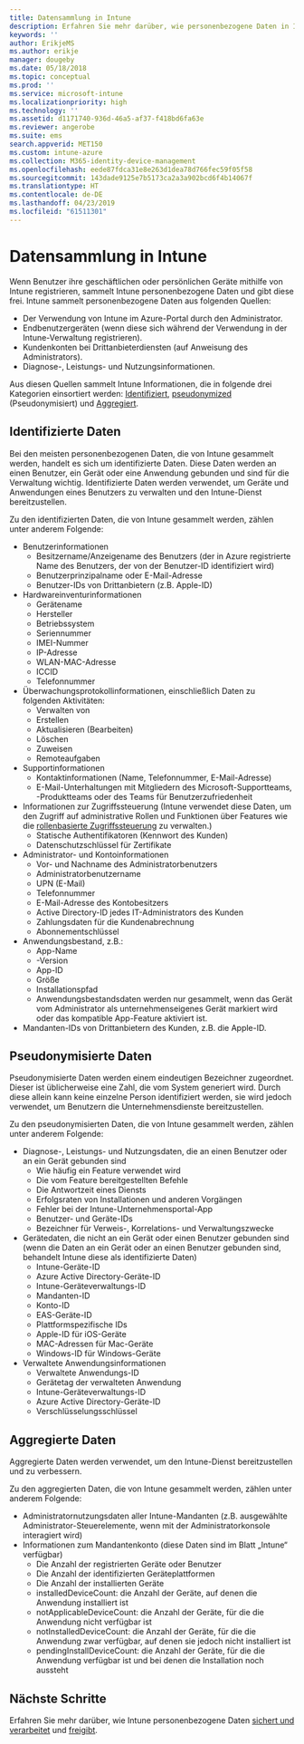 ```yaml
---
title: Datensammlung in Intune
description: Erfahren Sie mehr darüber, wie personenbezogene Daten in Intune gesammelt werden.
keywords: ''
author: ErikjeMS
ms.author: erikje
manager: dougeby
ms.date: 05/18/2018
ms.topic: conceptual
ms.prod: ''
ms.service: microsoft-intune
ms.localizationpriority: high
ms.technology: ''
ms.assetid: d1171740-936d-46a5-af37-f418bd6fa63e
ms.reviewer: angerobe
ms.suite: ems
search.appverid: MET150
ms.custom: intune-azure
ms.collection: M365-identity-device-management
ms.openlocfilehash: eede87fdca31e8e263d1dea78d766fec59f05f58
ms.sourcegitcommit: 143dade9125e7b5173ca2a3a902bcd6f4b14067f
ms.translationtype: HT
ms.contentlocale: de-DE
ms.lasthandoff: 04/23/2019
ms.locfileid: "61511301"
---
```

# <a name="data-collection-in-intune"></a>Datensammlung in Intune

Wenn Benutzer ihre geschäftlichen oder persönlichen Geräte mithilfe von Intune registrieren, sammelt Intune personenbezogene Daten und gibt diese frei. Intune sammelt personenbezogene Daten aus folgenden Quellen:

- Der Verwendung von Intune im Azure-Portal durch den Administrator.
- Endbenutzergeräten (wenn diese sich während der Verwendung in der Intune-Verwaltung registrieren).
- Kundenkonten bei Drittanbieterdiensten (auf Anweisung des Administrators).
- Diagnose-, Leistungs- und Nutzungsinformationen.

Aus diesen Quellen sammelt Intune Informationen, die in folgende drei Kategorien einsortiert werden: [Identifiziert](#identified-data), [pseudonymized](#pseudonymized-data) (Pseudonymisiert) und [Aggregiert](#aggregated-data).

## <a name="identified-data"></a>Identifizierte Daten

Bei den meisten personenbezogenen Daten, die von Intune gesammelt werden, handelt es sich um identifizierte Daten. Diese Daten werden an einen Benutzer, ein Gerät oder eine Anwendung gebunden und sind für die Verwaltung wichtig. Identifizierte Daten werden verwendet, um Geräte und Anwendungen eines Benutzers zu verwalten und den Intune-Dienst bereitzustellen.

Zu den identifizierten Daten, die von Intune gesammelt werden, zählen unter anderem Folgende: 

- Benutzerinformationen
    - Besitzername/Anzeigename des Benutzers (der in Azure registrierte Name des Benutzers, der von der Benutzer-ID identifiziert wird)
    - Benutzerprinzipalname oder E-Mail-Adresse
    - Benutzer-IDs von Drittanbietern (z.B. Apple-ID)
- Hardwareinventurinformationen
    - Gerätename
    - Hersteller
    - Betriebssystem
    - Seriennummer
    - IMEI-Nummer
    - IP-Adresse
    - WLAN-MAC-Adresse
    - ICCID
    - Telefonnummer
- Überwachungsprotokollinformationen, einschließlich Daten zu folgenden Aktivitäten:
    - Verwalten von
    - Erstellen
    - Aktualisieren (Bearbeiten)
    - Löschen
    - Zuweisen
    - Remoteaufgaben
- Supportinformationen
    - Kontaktinformationen (Name, Telefonnummer, E-Mail-Adresse)
    - E-Mail-Unterhaltungen mit Mitgliedern des Microsoft-Supportteams, -Produktteams oder des Teams für Benutzerzufriedenheit
- Informationen zur Zugriffssteuerung (Intune verwendet diese Daten, um den Zugriff auf administrative Rollen und Funktionen über Features wie die [rollenbasierte Zugriffssteuerung](role-based-access-control.md) zu verwalten.)
    - Statische Authentifikatoren (Kennwort des Kunden)
    - Datenschutzschlüssel für Zertifikate 
- Administrator- und Kontoinformationen
    - Vor- und Nachname des Administratorbenutzers
    - Administratorbenutzername
    - UPN (E-Mail)
    - Telefonnummer
    - E-Mail-Adresse des Kontobesitzers
    - Active Directory-ID jedes IT-Administrators des Kunden
    - Zahlungsdaten für die Kundenabrechnung
    - Abonnementschlüssel
- Anwendungsbestand, z.B.:
    - App-Name
    - -Version
    - App-ID
    - Größe
    - Installationspfad
    - Anwendungsbestandsdaten werden nur gesammelt, wenn das Gerät vom Administrator als unternehmenseigenes Gerät markiert wird oder das kompatible App-Feature aktiviert ist.  
- Mandanten-IDs von Drittanbietern des Kunden, z.B. die Apple-ID. 

## <a name="pseudonymized-data"></a>Pseudonymisierte Daten

Pseudonymisierte Daten werden einem eindeutigen Bezeichner zugeordnet. Dieser ist üblicherweise eine Zahl, die vom System generiert wird. Durch diese allein kann keine einzelne Person identifiziert werden, sie wird jedoch verwendet, um Benutzern die Unternehmensdienste bereitzustellen. 

Zu den pseudonymisierten Daten, die von Intune gesammelt werden, zählen unter anderem Folgende: 

- Diagnose-, Leistungs- und Nutzungsdaten, die an einen Benutzer oder an ein Gerät gebunden sind
    - Wie häufig ein Feature verwendet wird
    - Die vom Feature bereitgestellten Befehle
    - Die Antwortzeit eines Diensts
    - Erfolgsraten von Installationen und anderen Vorgängen
    - Fehler bei der Intune-Unternehmensportal-App
    - Benutzer- und Geräte-IDs
    - Bezeichner für Verweis-, Korrelations- und Verwaltungszwecke 
- Gerätedaten, die nicht an ein Gerät oder einen Benutzer gebunden sind (wenn die Daten an ein Gerät oder an einen Benutzer gebunden sind, behandelt Intune diese als identifizierte Daten)
    - Intune-Geräte-ID
    - Azure Active Directory-Geräte-ID
    - Intune-Geräteverwaltungs-ID
    - Mandanten-ID
    - Konto-ID
    - EAS-Geräte-ID
    - Plattformspezifische IDs
    - Apple-ID für iOS-Geräte
    - MAC-Adressen für Mac-Geräte
    - Windows-ID für Windows-Geräte
- Verwaltete Anwendungsinformationen
    - Verwaltete Anwendungs-ID
    - Gerätetag der verwalteten Anwendung
    - Intune-Geräteverwaltungs-ID
    - Azure Active Directory-Geräte-ID
    - Verschlüsselungsschlüssel

## <a name="aggregated-data"></a>Aggregierte Daten

Aggregierte Daten werden verwendet, um den Intune-Dienst bereitzustellen und zu verbessern. 

Zu den aggregierten Daten, die von Intune gesammelt werden, zählen unter anderem Folgende: 

- Administratornutzungsdaten aller Intune-Mandanten (z.B. ausgewählte Administrator-Steuerelemente, wenn mit der Administratorkonsole interagiert wird)
- Informationen zum Mandantenkonto (diese Daten sind im Blatt „Intune“ verfügbar)
    - Die Anzahl der registrierten Geräte oder Benutzer
    - Die Anzahl der identifizierten Geräteplattformen  
    - Die Anzahl der installierten Geräte
    - installedDeviceCount: die Anzahl der Geräte, auf denen die Anwendung installiert ist
    - notApplicableDeviceCount: die Anzahl der Geräte, für die die Anwendung nicht verfügbar ist
    - notInstalledDeviceCount: die Anzahl der Geräte, für die die Anwendung zwar verfügbar, auf denen sie jedoch nicht installiert ist
    - pendingInstallDeviceCount: die Anzahl der Geräte, für die die Anwendung verfügbar ist und bei denen die Installation noch aussteht
    
## <a name="next-steps"></a>Nächste Schritte

Erfahren Sie mehr darüber, wie Intune personenbezogene Daten [sichert und verarbeitet](privacy-data-store-process.md) und [freigibt](privacy-data-secure-share.md). 
